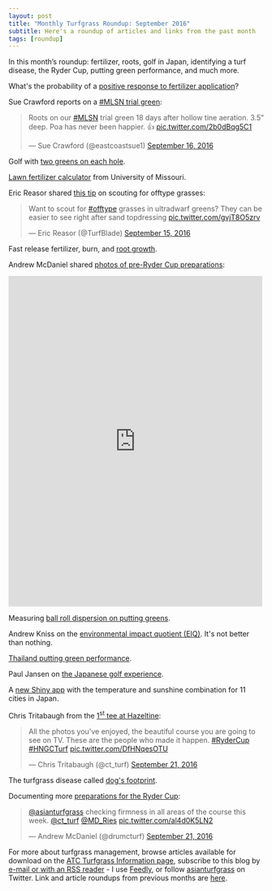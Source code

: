 ```yaml
---
layout: post
title: "Monthly Turfgrass Roundup: September 2016"
subtitle: Here's a roundup of articles and links from the past month
tags: [roundup]
---
```


In this month’s roundup: fertilizer, roots, golf in Japan, identifying a turf disease, the Ryder Cup, putting green performance, and much more.

What's the probability of a [positive response to fertilizer application](http://www.blog.asianturfgrass.com/2016/09/mlsn-and-the-probability-of-a-response-to-fertilizer-application.html)?

Sue Crawford reports on a [#MLSN trial green](https://twitter.com/eastcoastsue1/status/776755310228889600):

<blockquote class="twitter-tweet" data-lang="en"><p lang="en" dir="ltr">Roots on our <a href="https://twitter.com/hashtag/MLSN?src=hash">#MLSN</a> trial green 18 days after hollow tine aeration. 3.5&quot; deep.  Poa has never been happier. 👍 <a href="https://t.co/2b0dBqg5C1">pic.twitter.com/2b0dBqg5C1</a></p>&mdash; Sue Crawford (@eastcoastsue1) <a href="https://twitter.com/eastcoastsue1/status/776755310228889600">September 16, 2016</a></blockquote>
<script async src="//platform.twitter.com/widgets.js" charset="utf-8"></script>

Golf with [two greens on each hole](http://www.blog.asianturfgrass.com/2016/09/anyone-whos-played-golf-in-japan-will-know-that-many-clubs-have-two-greens-on-each-hole.html).

[Lawn fertilizer calculator](http://agebb.missouri.edu/fertcalc/) from University of Missouri.

Eric Reasor shared [this tip](https://twitter.com/TurfBlade/status/776494298015477760) on scouting for offtype grasses:

<blockquote class="twitter-tweet" data-lang="en"><p lang="en" dir="ltr">Want to scout for <a href="https://twitter.com/hashtag/offtype?src=hash">#offtype</a> grasses in ultradwarf greens? They can be easier to see right after sand topdressing <a href="https://t.co/gvjT8O5zrv">pic.twitter.com/gvjT8O5zrv</a></p>&mdash; Eric Reasor (@TurfBlade) <a href="https://twitter.com/TurfBlade/status/776494298015477760">September 15, 2016</a></blockquote>
<script async src="//platform.twitter.com/widgets.js" charset="utf-8"></script>

Fast release fertilizer, burn, and [root growth](http://www.blog.asianturfgrass.com/2016/09/fast-release-fertilizer-fertilizer-burn-and-root-growth.html).

Andrew McDaniel shared [photos of pre-Ryder Cup preparations](https://www.facebook.com/keyaturfmaintenance/posts/1766466920264856):

<iframe src="https://www.facebook.com/plugins/post.php?href=https%3A%2F%2Fwww.facebook.com%2Fkeyaturfmaintenance%2Fposts%2F1766466920264856&width=500" width="500" height="650" style="border:none;overflow:hidden" scrolling="no" frameborder="0" allowTransparency="true"></iframe>

Measuring [ball roll dispersion on putting greens](http://www.blog.asianturfgrass.com/2016/09/bangkok-is-a-long-way-from-knoxville.html).

Andrew Kniss on the [environmental impact quotient (EIQ)](http://weedcontrolfreaks.com/2016/09/is-the-environmental-impact-quotient-eiq-better-than-nothing/). It's not better than nothing.

[Thailand putting green performance](http://www.blog.asianturfgrass.com/2016/09/thailand-putting-green-performance-in-july-a-summary.html).

Paul Jansen on [the Japanese golf experience](http://www.jansengolfdesign.com/blog/the-japanese-golf-experience/).

A [new Shiny app](http://www.blog.asianturfgrass.com/2016/09/shiny-app-shows-the-temperature-and-sunshine-combination-for-11-cities-in-japan.html) with the temperature and sunshine combination for 11 cities in Japan.

Chris Tritabaugh from the [1<sup>st</sup> tee at Hazeltine](https://twitter.com/ct_turf/status/778569915053776897):

<blockquote class="twitter-tweet" data-lang="en"><p lang="en" dir="ltr">All the photos you&#39;ve enjoyed, the beautiful course you are going to see on TV. These are the people who made it happen. <a href="https://twitter.com/hashtag/RyderCup?src=hash">#RyderCup</a> <a href="https://twitter.com/hashtag/HNGCTurf?src=hash">#HNGCTurf</a> <a href="https://t.co/DfHNqesOTU">pic.twitter.com/DfHNqesOTU</a></p>&mdash; Chris Tritabaugh (@ct_turf) <a href="https://twitter.com/ct_turf/status/778569915053776897">September 21, 2016</a></blockquote>
<script async src="//platform.twitter.com/widgets.js" charset="utf-8"></script>

The turfgrass disease called [dog's footprint](http://www.blog.asianturfgrass.com/2016/09/dogs-footprint-and-grass-susceptibility-to-this-disease.html).

Documenting more [preparations for the Ryder Cup](https://twitter.com/drumcturf/status/778709574538764290):

<blockquote class="twitter-tweet" data-lang="en"><p lang="en" dir="ltr"><a href="https://twitter.com/asianturfgrass">@asianturfgrass</a> checking firmness in all areas of the course this week. <a href="https://twitter.com/ct_turf">@ct_turf</a> <a href="https://twitter.com/MD_Ries">@MD_Ries</a> <a href="https://t.co/al4d0K5LN2">pic.twitter.com/al4d0K5LN2</a></p>&mdash; Andrew McDaniel (@drumcturf) <a href="https://twitter.com/drumcturf/status/778709574538764290">September 21, 2016</a></blockquote>
<script async src="//platform.twitter.com/widgets.js" charset="utf-8"></script>

For more about turfgrass management, browse articles available for download on the [ATC Turfgrass Information page](http://www.asianturfgrass.com/turf-information.html), subscribe to this blog by [e-mail or with an RSS reader](http://feeds.feedburner.com/viridescent) - I use [Feedly](http://cloud.feedly.com/#welcome), or follow [asianturfgrass](https://twitter.com/asianturfgrass) on Twitter. Link and article roundups from previous months are [here](http://www.blog.asianturfgrass.com/roundup/).
